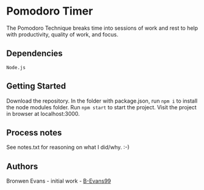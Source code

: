 # Pomodoro Timer

The Pomodoro Technique breaks time into sessions of work and rest to help with productivity, quality of work, and focus.

## Dependencies

```
Node.js
```

## Getting Started

Download the repository. In the folder with package.json, run ```npm i``` to install the node modules folder. Run ```npm start``` to start the project. Visit the project in browser at localhost:3000.

## Process notes

See notes.txt for reasoning on what I did/why. :-)

## Authors

Bronwen Evans - initial work - [B-Evans99](https://github.com/B-Evans99)
